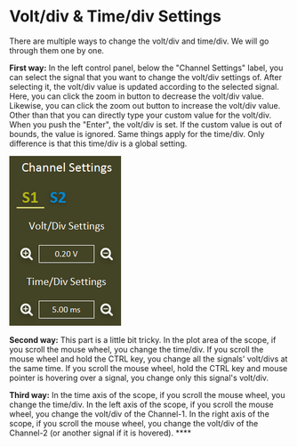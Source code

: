 # Volt/div & Time/div Settings

There are multiple ways to change the volt/div and time/div. We will go through them one by one. 

**First way:** In the left control panel, below the "Channel Settings" label, you can select the signal that you want to change the volt/div settings of. After selecting it, the volt/div value is updated according to the selected signal. Here, you can click the zoom in button to decrease the volt/div value. Likewise, you can click the zoom out button to increase the volt/div value. Other than that you can directly type your custom value for the volt/div. When you push the "Enter", the volt/div is set. If the custom value is out of bounds, the value is ignored. Same things apply for the time/div. Only difference is that this time/div is a global setting.

![](../../../../../.gitbook/assets/image%20%2875%29.png)

**Second way:** This part is a little bit tricky. In the plot area of the scope, if you scroll the mouse wheel, you change the time/div. If you scroll the mouse wheel and hold the CTRL key, you change all the signals' volt/divs at the same time. If you scroll the mouse wheel, hold the CTRL key and mouse pointer is hovering over a signal, you change only this signal's volt/div.

**Third way:** In the time axis of the scope, if you scroll the mouse wheel, you change the time/div. In the left axis of the scope, if you scroll the mouse wheel, you change the volt/div of the Channel-1. In the right axis of the scope, if you scroll the mouse wheel, you change the volt/div of the Channel-2 \(or another signal if it is hovered\).  **** 

